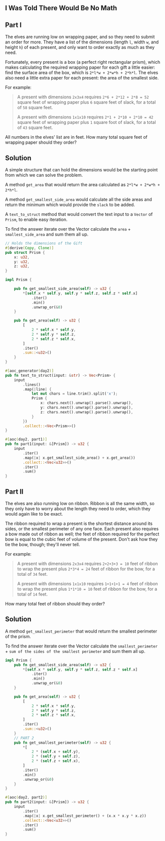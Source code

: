 ## I Was Told There Would Be No Math

## Part I

The elves are running low on wrapping paper, and so they need to submit an order for more. They have a list of the dimensions (length `l`, width `w`, and height `h`) of each present, and only want to order exactly as much as they need.

Fortunately, every present is a box (a perfect right rectangular prism), which makes calculating the required wrapping paper for each gift a little easier: find the surface area of the box, which is `2*l*w + 2*w*h + 2*h*l`. The elves also need a little extra paper for each present: the area of the smallest side.

For example:

> A present with dimensions `2x3x4` requires `2*6 + 2*12 + 2*8 = 52` square feet of wrapping paper plus `6` square feet of slack, for a total of `58` square feet.
>
> A present with dimensions `1x1x10` requires `2*1 + 2*10 + 2*10 = 42` square feet of wrapping paper plus `1` square foot of slack, for a total of `43` square feet.

All numbers in the elves' list are in feet. How many total square feet of wrapping paper should they order?

## Solution

A simple structure that can hold the dimensions would be the starting point from which we can solve the problem.

A method `get_area` that would return the area calculated as `2*l*w + 2*w*h + 2*h*l`.

A method `get_smallest_side_area` would calculate all the side areas and return the minimum which would provide the `slack` to be added.

A `text_to_struct` method that would convert the text input to a `Vector` of `Prism`, to enable easy iteration.

To find the answer iterate over the Vector<Prism> calculate the `area` + `smallest_side_area` and sum them all up.

```rust
// Holds the dimensions of the Gift
#[derive(Copy, Clone)]
pub struct Prism {
    x: u32,
    y: u32,
    z: u32,
}

impl Prism {

    pub fn get_smallest_side_area(self) -> u32 {
        *[self.x * self.y, self.y * self.z, self.z * self.x]
            .iter()
            .min()
            .unwrap_or(&0)
    }

    pub fn get_area(self) -> u32 {
        [
            2 * self.x * self.y,
            2 * self.y * self.z,
            2 * self.z * self.x,
        ]
        .iter()
        .sum::<u32>()
    }
}

#[aoc_generator(day2)]
pub fn text_to_struct(input: &str) -> Vec<Prism> {
    input
        .lines()
        .map(|line| {
            let mut chars = line.trim().split('x');
            Prism {
                x: chars.next().unwrap().parse().unwrap(),
                y: chars.next().unwrap().parse().unwrap(),
                z: chars.next().unwrap().parse().unwrap(),
            }
        })
        .collect::<Vec<Prism>>()
}

#[aoc(day2, part1)]
pub fn part1(input: &[Prism]) -> u32 {
    input
        .iter()
        .map(|x| x.get_smallest_side_area() + x.get_area())
        .collect::<Vec<u32>>()
        .iter()
        .sum()
}
```

## Part II

The elves are also running low on ribbon. Ribbon is all the same width, so they only have to worry about the length they need to order, which they would again like to be exact.

The ribbon required to wrap a present is the shortest distance around its sides, or the smallest perimeter of any one face. Each present also requires a bow made out of ribbon as well; the feet of ribbon required for the perfect bow is equal to the cubic feet of volume of the present. Don't ask how they tie the bow, though; they'll never tell.

For example:

> A present with dimensions `2x3x4` requires `2+2+3+3 = 10` feet of ribbon to wrap the present plus `2*3*4 = 24` feet of ribbon for the bow, for a total of `34` feet.
>
> A present with dimensions `1x1x10` requires `1+1+1+1 = 4` feet of ribbon to wrap the present plus `1*1*10 = 10` feet of ribbon for the bow, for a total of `14` feet.

How many total feet of ribbon should they order?

## Solution

A method `get_smallest_perimeter` that would return the smallest perimeter of the prism.

To find the answer iterate over the Vector<Prism> calculate the `smallest_perimeter` + `sum of the sides of the smallest perimeter` and sum them all up.

```rust
impl Prism {
    pub fn get_smallest_side_area(self) -> u32 {
        *[self.x * self.y, self.y * self.z, self.z * self.x]
            .iter()
            .min()
            .unwrap_or(&0)
    }

    pub fn get_area(self) -> u32 {
        [
            2 * self.x * self.y,
            2 * self.y * self.z,
            2 * self.z * self.x,
        ]
        .iter()
        .sum::<u32>()
    }
    // PART 2
    pub fn get_smallest_perimeter(self) -> u32 {
        *[
            2 * (self.x + self.y),
            2 * (self.y + self.z),
            2 * (self.z + self.x),
        ]
        .iter()
        .min()
        .unwrap_or(&0)
    }
}

#[aoc(day2, part2)]
pub fn part2(input: &[Prism]) -> u32 {
    input
        .iter()
        .map(|x| x.get_smallest_perimeter() + (x.x * x.y * x.z))
        .collect::<Vec<u32>>()
        .iter()
        .sum()
}

```

